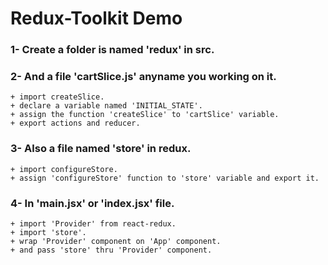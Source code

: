 # **Redux-Toolkit Demo**

### **1-** Create a folder is named 'redux' in src.
### **2-** And a file 'cartSlice.js' anyname you working on it.
```
+ import createSlice.
+ declare a variable named 'INITIAL_STATE'.
+ assign the function 'createSlice' to 'cartSlice' variable.
+ export actions and reducer.
```
### **3-** Also a file named 'store' in redux.
```
+ import configureStore.
+ assign 'configureStore' function to 'store' variable and export it.
```
### **4-** In 'main.jsx' or 'index.jsx' file.
```
+ import 'Provider' from react-redux.
+ import 'store'.
+ wrap 'Provider' component on 'App' component.
+ and pass 'store' thru 'Provider' component.
```


